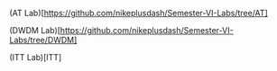 (AT Lab)[https://github.com/nikeplusdash/Semester-VI-Labs/tree/AT]

(DWDM Lab)[https://github.com/nikeplusdash/Semester-VI-Labs/tree/DWDM]

(ITT Lab)[ITT]